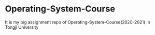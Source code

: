 # Operating-System-Course
It is my big assignment repo of Operating-System-Course(2020-2021) in Tongji University
